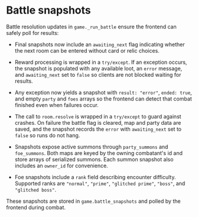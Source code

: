# Battle snapshots

Battle resolution updates in `game._run_battle` ensure the frontend can safely
poll for results:

- Final snapshots now include an `awaiting_next` flag indicating whether the
  next room can be entered without card or relic choices.
- Reward processing is wrapped in a `try/except`. If an exception occurs, the
  snapshot is populated with any available loot, an `error` message, and
  `awaiting_next` set to `false` so clients are not blocked waiting for results.
- Any exception now yields a snapshot with `result: "error"`, `ended: true`,
  and empty `party` and `foes` arrays so the frontend can detect that combat
  finished even when failures occur.
- The call to `room.resolve` is wrapped in a `try/except` to guard against
  crashes. On failure the battle flag is cleared, map and party data are saved,
  and the snapshot records the `error` with `awaiting_next` set to `false` so
  runs do not hang.
- Snapshots expose active summons through `party_summons` and `foe_summons`.
  Both maps are keyed by the owning combatant's id and store arrays of
  serialized summons. Each summon snapshot also includes an `owner_id` for
  convenience.

- Foe snapshots include a `rank` field describing encounter difficulty.
  Supported ranks are `"normal"`, `"prime"`, `"glitched prime"`, `"boss"`, and
  `"glitched boss"`.

These snapshots are stored in `game.battle_snapshots` and polled by the
frontend during combat.

